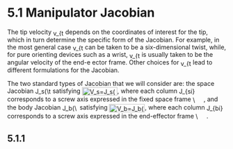 # 5.1 Manipulator Jacobian

The tip velocity <img src="https://bit.ly/3sss16q" align="center" border="0" alt="v_{tip}" width="24" height="15" /> depends on the coordinates of interest for the tip, which in turn determine the specific form of the Jacobian. For example, in the most general case <img src="https://bit.ly/3sss16q" align="center" border="0" alt="v_{tip}" width="24" height="15" /> can be taken to be a six-dimensional twist, while, for pure orienting devices such as a wrist, <img src="https://bit.ly/3sss16q" align="center" border="0" alt="v_{tip}" width="24" height="15" /> is usually taken to be the angular velocity of the end-e ector frame. Other choices for <img src="https://bit.ly/3sss16q" align="center" border="0" alt="v_{tip}" width="24" height="15" /> lead to different formulations for the Jacobian.

The two standard types of Jacobian that we will consider are: the space Jacobian <img src="https://bit.ly/35XtWbQ" align="center" border="0" alt="J_s(\theta)" width="36" height="17" /> satisfying <img src="https://bit.ly/3gN9M6F" align="center" border="0" alt=" V_s=J_s(\theta)\dot\theta" width="81" height="19" />, where each column <img src="https://bit.ly/3JhI3Hr" align="center" border="0" alt="J_{si}(\theta)" width="39" height="17" /> corresponds to a screw axis expressed in the fixed space frame <img src="https://bit.ly/3gwmuq7" align="center" border="0" alt="\{s\}" width="25" height="17" />, and the body Jacobian <img src="https://bit.ly/3LkmGXs" align="center" border="0" alt="J_b(\theta)" width="36" height="17" /> satisfying <img src="https://bit.ly/334H5P5" align="center" border="0" alt="V_b=J_b(\theta)\dot\theta" width="82" height="19" />, where each column <img src="https://bit.ly/3sna35v" align="center" border="0" alt="J_{bi}(\theta)" width="39" height="17" /> corresponds to a screw axis expressed in the end-effector frame <img src="https://bit.ly/3HIi5wo" align="center" border="0" alt="\{b\}" width="25" height="17" />.

## 5.1.1 